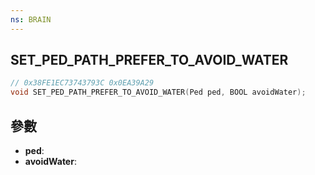 ```yaml
---
ns: BRAIN
---
```

## SET_PED_PATH_PREFER_TO_AVOID_WATER

```c
// 0x38FE1EC73743793C 0x0EA39A29
void SET_PED_PATH_PREFER_TO_AVOID_WATER(Ped ped, BOOL avoidWater);
```


## 參數
* **ped**: 
* **avoidWater**: 


